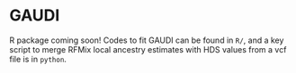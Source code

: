 # GAUDI
R package coming soon! Codes to fit GAUDI can be found in `R/`, and a key script to merge RFMix local ancestry estimates with HDS values from a vcf file is in `python`.

